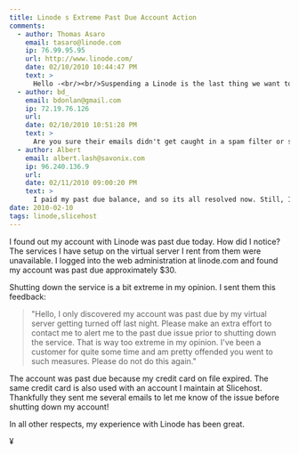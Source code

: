 ```yaml
---
title: Linode s Extreme Past Due Account Action
comments:
  - author: Thomas Asaro
    email: tasaro@linode.com
    ip: 76.99.95.95
    url: http://www.linode.com/
    date: 02/10/2010 10:44:47 PM
    text: >
      Hello -<br/><br/>Suspending a Linode is the last thing we want to do, especially to a long-standing customer.  We do send several notices via e-mail before suspending an account.  Please open or update your support ticket and we will make sure you received them.<br/><br/>Thanks,<br/><br/>Thomas Asaro<br/>Linode, LLC
  - author: bd_
    email: bdonlan@gmail.com
    ip: 72.19.76.126
    url:
    date: 02/10/2010 10:51:28 PM
    text: >
      Are you sure their emails didn't get caught in a spam filter or something? They usually send out multiple emails, and give you 10 days before taking action, but if your spamfilter's catching their emails or something there's nothing they can do...
  - author: Albert
    email: albert.lash@savonix.com
    ip: 96.240.136.9
    url:
    date: 02/11/2010 09:00:20 PM
    text: >
      I paid my past due balance, and so its all resolved now. Still, I think they should give someone who's been a good paying customer for over a year more of a grace period than 10 days.<br/><br/>Even Comcast, whose customer service I find abysmal, gives customers more than 60 days grace past due.<br/><br/>I'd even pay a late fee to avoid getting shut down!
date: 2010-02-10
tags: linode,slicehost
---
```

I found out my account with Linode was past due today. How did I notice? The services I have setup on the virtual server I rent from them were unavailable. I logged into the web administration at linode.com and found my account was past due approximately $30.

Shutting down the service is a bit extreme in my opinion. I sent them this feedback:

<blockquote>"Hello, I only discovered my account was past due by my virtual server getting turned off last night. Please make an extra effort to contact me to alert me to the past due issue prior to shutting down the service. That is way too extreme in my opinion. I've been a customer for quite some time and am pretty offended you went to such measures. Please do not do this again."</blockquote>

The account was past due because my credit card on file expired. The same credit card is also used with an account I maintain at Slicehost. Thankfully they sent me several emails to let me know of the issue before shutting down my account!

In all other respects, my experience with Linode has been great.

¥

